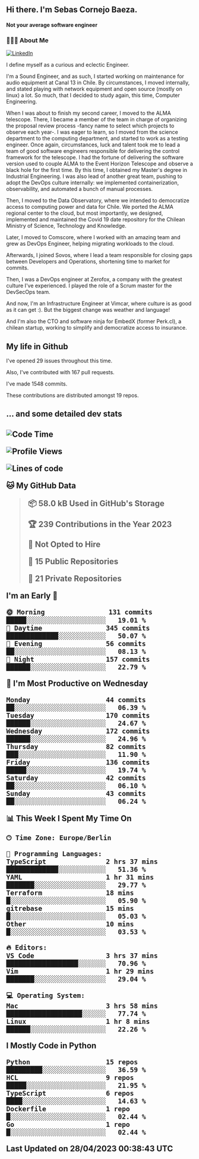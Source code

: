 <h2> Hi there.  I'm Sebas Cornejo Baeza.</h2>
<h4> Not your average software engineer</h4>
<h3> 👨🏻‍💻 About Me </h3>
<a href="http://linkedin.com/in/sebastian-cornejo-baeza/"><img alt="LinkedIn" src="https://img.shields.io/badge/Sebas%20Cornejo%20-informational?style=appveyor&logo=linkedin"></a>


I define myself as a curious and eclectic Engineer.

I'm a Sound Engineer, and as such, I started working on maintenance for audio equipment at Canal 13 in Chile.
By circumstances, I moved internally, and stated playing with network equipment and open source (mostly on linux) 
a lot. So much, that I decided to study again, this time, Computer Engineering.

When I was about to finish my second career, I moved to the ALMA telescope. There, I became a member of the team
in charge of organizing the proposal review process -fancy name to select which projects to observe each year-. 
I was eager to learn, so I moved from the science department to the computing department, and started to work as 
a testing engineer. Once again, circumstances, luck and talent took me to lead a team of good software engineers 
responsible for delivering the control framework for the telescope. I had the fortune of delivering the software
version used to couple ALMA to the Event Horizon Telescope and observe a black hole for the first time.
By this time, I obtained my Master's degree in Industrial Engineering.
I was also lead of another great team, pushing to adopt the DevOps culture internally: we implemented containerization, observability, and automated a bunch of manual processes.

Then, I moved to the Data Observatory, where we intended to democratize access to computing power
and data for Chile. We ported the ALMA regional center to the cloud, but most importantly, we designed, implemented
and maintained the Covid 19 date repository for the Chilean Ministry of Science, Technology and Knowledge.

Later, I moved to Comscore, where I worked with an amazing team and grew as DevOps Engineer, helping migrating workloads to the cloud.

Afterwards, I joined Sovos, where I lead a team responsible for closing gaps between Developers and Operations, shortening time to market for commits.

Then, I was a DevOps engineer at Zerofox, a company with the greatest culture I've experienced. I played the role of a Scrum master for the DevSecOps team.

And now, I'm an Infrastructure Engineer at Vimcar, where culture is as good as it can get :). But the biggest change was weather and language!
 
And I'm also the CTO and software ninja for EmbedX (former Perk.cl), a chilean startup, working to simplify and democratize access to insurance.

<h2> My life in Github </h2>

I've opened 29 issues throughout this time.

Also, I've contributed with 167 pull requests.

I've made 1548 commits.

These contributions are distributed amongst 19 repos.

<h2>... and some detailed dev stats<h2>

<!--START_SECTION:waka-->
![Code Time](http://img.shields.io/badge/Code%20Time-322%20hrs%2036%20mins-blue)

![Profile Views](http://img.shields.io/badge/Profile%20Views-8-blue)

![Lines of code](https://img.shields.io/badge/From%20Hello%20World%20I%27ve%20Written-628.6%20thousand%20lines%20of%20code-blue)

**🐱 My GitHub Data** 

> 📦 58.0 kB Used in GitHub's Storage 
 > 
> 🏆 239 Contributions in the Year 2023
 > 
> 🚫 Not Opted to Hire
 > 
> 📜 15 Public Repositories 
 > 
> 🔑 21 Private Repositories 
 > 
**I'm an Early 🐤** 

```text
🌞 Morning                131 commits         █████░░░░░░░░░░░░░░░░░░░░   19.01 % 
🌆 Daytime                345 commits         █████████████░░░░░░░░░░░░   50.07 % 
🌃 Evening                56 commits          ██░░░░░░░░░░░░░░░░░░░░░░░   08.13 % 
🌙 Night                  157 commits         ██████░░░░░░░░░░░░░░░░░░░   22.79 % 
```
📅 **I'm Most Productive on Wednesday** 

```text
Monday                   44 commits          ██░░░░░░░░░░░░░░░░░░░░░░░   06.39 % 
Tuesday                  170 commits         ██████░░░░░░░░░░░░░░░░░░░   24.67 % 
Wednesday                172 commits         ██████░░░░░░░░░░░░░░░░░░░   24.96 % 
Thursday                 82 commits          ███░░░░░░░░░░░░░░░░░░░░░░   11.90 % 
Friday                   136 commits         █████░░░░░░░░░░░░░░░░░░░░   19.74 % 
Saturday                 42 commits          ██░░░░░░░░░░░░░░░░░░░░░░░   06.10 % 
Sunday                   43 commits          ██░░░░░░░░░░░░░░░░░░░░░░░   06.24 % 
```


📊 **This Week I Spent My Time On** 

```text
🕑︎ Time Zone: Europe/Berlin

💬 Programming Languages: 
TypeScript               2 hrs 37 mins       █████████████░░░░░░░░░░░░   51.36 % 
YAML                     1 hr 31 mins        ███████░░░░░░░░░░░░░░░░░░   29.77 % 
Terraform                18 mins             █░░░░░░░░░░░░░░░░░░░░░░░░   05.90 % 
gitrebase                15 mins             █░░░░░░░░░░░░░░░░░░░░░░░░   05.03 % 
Other                    10 mins             █░░░░░░░░░░░░░░░░░░░░░░░░   03.53 % 

🔥 Editors: 
VS Code                  3 hrs 37 mins       ██████████████████░░░░░░░   70.96 % 
Vim                      1 hr 29 mins        ███████░░░░░░░░░░░░░░░░░░   29.04 % 

💻 Operating System: 
Mac                      3 hrs 58 mins       ███████████████████░░░░░░   77.74 % 
Linux                    1 hr 8 mins         ██████░░░░░░░░░░░░░░░░░░░   22.26 % 
```

**I Mostly Code in Python** 

```text
Python                   15 repos            █████████░░░░░░░░░░░░░░░░   36.59 % 
HCL                      9 repos             █████░░░░░░░░░░░░░░░░░░░░   21.95 % 
TypeScript               6 repos             ████░░░░░░░░░░░░░░░░░░░░░   14.63 % 
Dockerfile               1 repo              █░░░░░░░░░░░░░░░░░░░░░░░░   02.44 % 
Go                       1 repo              █░░░░░░░░░░░░░░░░░░░░░░░░   02.44 % 
```




 Last Updated on 28/04/2023 00:38:43 UTC
<!--END_SECTION:waka-->
